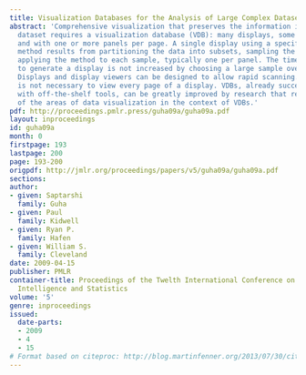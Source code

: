 ```yaml
---
title: Visualization Databases for the Analysis of Large Complex Datasets
abstract: 'Comprehensive visualization that preserves the information in a large complex
  dataset requires a visualization database (VDB): many displays, some with many pages,
  and with one or more panels per page. A single display using a specific display
  method results from partitioning the data into subsets, sampling the subsets, and
  applying the method to each sample, typically one per panel. The time of the analyst
  to generate a display is not increased by choosing a large sample over a small one.
  Displays and display viewers can be designed to allow rapid scanning. Often, it
  is not necessary to view every page of a display. VDBs, already successful just
  with off-the-shelf tools, can be greatly improved by research that rethinks all
  of the areas of data visualization in the context of VDBs.'
pdf: http://proceedings.pmlr.press/guha09a/guha09a.pdf
layout: inproceedings
id: guha09a
month: 0
firstpage: 193
lastpage: 200
page: 193-200
origpdf: http://jmlr.org/proceedings/papers/v5/guha09a/guha09a.pdf
sections: 
author:
- given: Saptarshi
  family: Guha
- given: Paul
  family: Kidwell
- given: Ryan P.
  family: Hafen
- given: William S.
  family: Cleveland
date: 2009-04-15
publisher: PMLR
container-title: Proceedings of the Twelth International Conference on Artificial
  Intelligence and Statistics
volume: '5'
genre: inproceedings
issued:
  date-parts:
  - 2009
  - 4
  - 15
# Format based on citeproc: http://blog.martinfenner.org/2013/07/30/citeproc-yaml-for-bibliographies/
---
```

